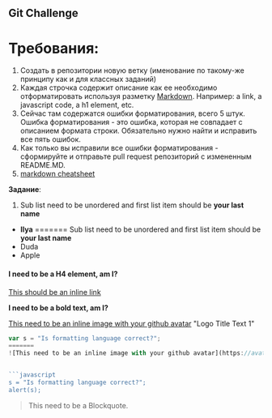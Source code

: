 ## Git Challenge
# Требования:
  1. Создать в репозитории новую ветку (именование по такому-же принципу как и для классных заданий)
  2. Каждая строчка содержит описание как ее необходимо отформатировать используя разметку [Markdown](https://github.com/adam-p/markdown-here/wiki/Markdown-Cheatsheet). Например: a link, a javascript code, a h1 element, etc.
  4. Сейчас там содержатся ошибки форматирования, всего 5 штук. Ошибка форматирования - это ошибка, которая не совпадает с описанием формата строки. Обязательно нужно найти и исправить все пять ошибок.
  5. Как только вы исправили все ошибки форматирования - сформируйте и отправьте pull request репозиторий с измененным README.MD.
  6. [markdown cheatsheet](https://github.com/adam-p/markdown-here/wiki/Markdown-Cheatsheet)

**Задание**:

1. Sub list need to be unordered and first list item should be **your last name**
  * **Ilya**
=======
Sub list need to be unordered and first list item should be **your last name**
  * Duda
  * Apple


#### I need to be a H4 element, am I? ####

[This should be an inline link](https://www.paralect.com)

**I need to be a bold text, am I?**

[This need to be an inline image with your github avatar](https://github.com/adam-p/markdown-here/raw/master/src/common/images/icon48.png) "Logo Title Text 1"


```javascript
var s = "Is formatting language correct?";
=======
![This need to be an inline image with your github avatar](https://avatars.githubusercontent.com/Hellycat)


```javascript
s = "Is formatting language correct?";
alert(s);
```

> This need to be a Blockquote.
